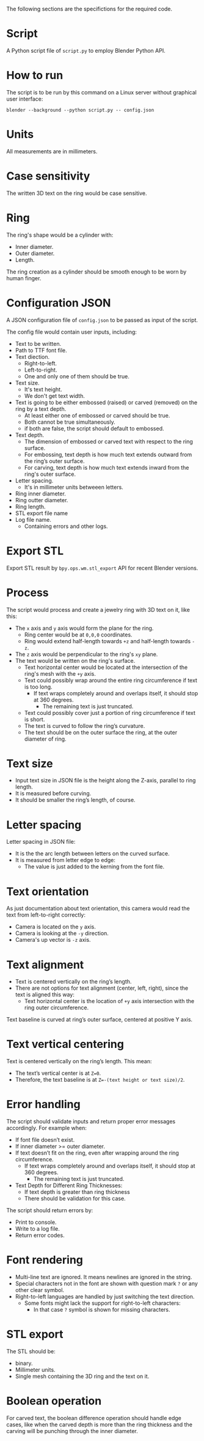The following sections are the specifictions for the required code.

# Script

A Python script file of `script.py` to employ Blender Python API.

# How to run

The script is to be run by this command on a Linux server without graphical user interface:

```
blender --background --python script.py -- config.json
```

# Units

All measurements are in millimeters.

# Case sensitivity

The written 3D text on the ring would be case sensitive.

# Ring

The ring's shape would be a cylinder with:

* Inner diameter.
* Outer diameter.
* Length.

The ring creation as a cylinder should be smooth enough to be worn by human finger.

# Configuration JSON

A JSON configuration file of `config.json` to be passed as input of the script.

The config file would contain user inputs, including:

* Text to be written.
* Path to TTF font file.
* Text diection.
   * Right-to-left.
   * Left-to-right.
   * One and only one of them should be true.
* Text size.
   * It's text height.
   * We don't get text width.
* Text is going to be either embossed (raised) or carved (removed) on the ring by a text depth.
   * At least either one of embossed or carved should be true.
   * Both cannot be true simultaneously.
   * if both are false, the script should default to embossed.
* Text depth.
   * The dimension of embossed or carved text with respect to the ring surface.
   * For embossing, text depth is how much text extends outward from the ring’s outer surface.
   * For carving, text depth is how much text extends inward from the ring's outer surface.
* Letter spacing.
   * It's in millimeter units betweeen letters.
* Ring inner diameter.
* Ring outter diameter.
* Ring length.
* STL export file name
* Log file name.
   * Containing errors and other logs.

# Export STL

Export STL result by `bpy.ops.wm.stl_export` API for recent Blender versions.

# Process

The script would process and create a jewelry ring with 3D text on it, like this:

* The `x` axis and `y` axis would form the plane for the ring.
   * Ring center would be at `0,0,0` coordinates.
   * Ring would extend half-length towards `+z` and half-length towards `-z`.
* The `z` axis would be perpendicular to the ring's `xy` plane.
* The text would be written on the ring's surface.
   * Text horizontal center would be located at the intersection of the ring's mesh with the `+y` axis.
   * Text could possibly wrap around the entire ring circumference if text is too long.
      * If text wraps completely around and overlaps itself, it should stop at 360 degrees.
         * The remaining text is just truncated.
   * Text could possibly cover just a portion of ring circumference if text is short.
   * The text is curved to follow the ring’s curvature.
   * The text should be on the outer surface the ring, at the outer diameter of ring.

# Text size

* Input text size in JSON file is the height along the Z-axis, parallel to ring length.
* It is measured before curving.
* It should be smaller the ring’s length, of course.

# Letter spacing

Letter spacing in JSON file:

* It is the the arc length between letters on the curved surface.
* It is measured from letter edge to edge:
   * The value is just added to the kerning from the font file.

# Text orientation

As just documentation about text orientation, this camera would read the text from left-to-right correctly:

* Camera is located on the `y` axis.
* Camera is looking at the `-y` direction.
* Camera's up vector is `-z` axis.

# Text alignment

* Text is centered vertically on the ring’s length.
* There are not options for text alignment (center, left, right), since the text is aligned this way:
   * Text horizontal center is the location of `+y` axis intersection with the ring outer circumference.

Text baseline is curved at ring’s outer surface, centered at positive Y axis.

# Text vertical centering

Text is centered vertically on the ring’s length. This mean:

* The text’s vertical center is at `Z=0`.
* Therefore, the text baseline is at `Z=-(text height or text size)/2`.

# Error handling

The script should validate inputs and return proper error messages accordingly. For example when:

* If font file doesn’t exist.
* If inner diameter >= outer diameter.
* If text doesn’t fit on the ring, even after wrapping around the ring circumference.
   * If text wraps completely around and overlaps itself, it should stop at 360 degrees.
      * The remaining text is just truncated.
* Text Depth for Different Ring Thicknesses:
   * If text depth is greater than ring thickness
   * There should be validation for this case.

The script should return errors by:

* Print to console.
* Write to a log file.
* Return error codes.

# Font rendering

* Multi-line text are ignored. It means newlines are ignored in the string.
* Special characters not in the font are shown with question mark `?` or any other clear symbol.
* Right-to-left languages are handled by just switching the text direction.
   * Some fonts might lack the support for right-to-left characters:
      * In that case `?` symbol is shown for missing characters.

# STL export

The STL should be:

* binary.
* Millimeter units.
* Single mesh containing the 3D ring and the text on it.

# Boolean operation

For carved text, the boolean difference operation should handle edge cases, like when the carved depth is more than the ring thickness and the carving will be punching through the inner diameter.
